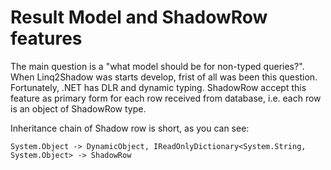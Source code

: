 # Result Model and ShadowRow features

The main question is a "what model should be for non-typed queries?". When Linq2Shadow was starts develop, frist of all was been this question. Fortunately, .NET has DLR and dynamic typing. ShadowRow accept this feature as primary form for each row received from database, i.e. each row is an object of ShadowRow type.

Inheritance chain of Shadow row is short, as you can see:
```
System.Object -> DynamicObject, IReadOnlyDictionary<System.String, System.Object> -> ShadowRow
```

